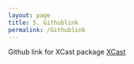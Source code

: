 ```yaml
---
layout: page 
title: 5. Githublink 
permalink: /Githublink
---
```

Github link for XCast package [XCast](https://github.com/kjhall01/xcast/)
